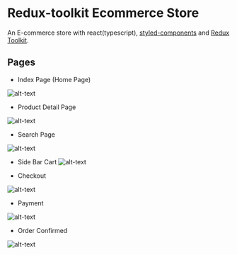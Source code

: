 # Redux-toolkit Ecommerce Store

 An E-commerce store with react(typescript), [styled-components](https://redux-toolkit.js.org/introduction/getting-started) and [Redux Toolkit](https://redux-toolkit.js.org/introduction/getting-started).


## Pages
* Index Page (Home Page)

![alt-text](https://res.cloudinary.com/dofiasjpi/image/upload/v1631636353/redux-toolkit-ecommerce/index.vercel.app.png)

* Product Detail Page

![alt-text](https://res.cloudinary.com/dofiasjpi/image/upload/v1631636353/redux-toolkit-ecommerce/product-detail.png)



* Search Page

![alt-text](https://res.cloudinary.com/dofiasjpi/image/upload/v1631637368/redux-toolkit-ecommerce/search.page.png)


* Side Bar Cart
![alt-text](https://res.cloudinary.com/dofiasjpi/image/upload/v1631636354/redux-toolkit-ecommerce/sidebar-cart.png)


* Checkout

![alt-text](https://res.cloudinary.com/dofiasjpi/image/upload/v1631636352/redux-toolkit-ecommerce/checkout.png)


* Payment

![alt-text](https://res.cloudinary.com/dofiasjpi/image/upload/v1631636352/redux-toolkit-ecommerce/payment-details.png)


* Order Confirmed

![alt-text](https://res.cloudinary.com/dofiasjpi/image/upload/v1631636352/redux-toolkit-ecommerce/success.page.png)